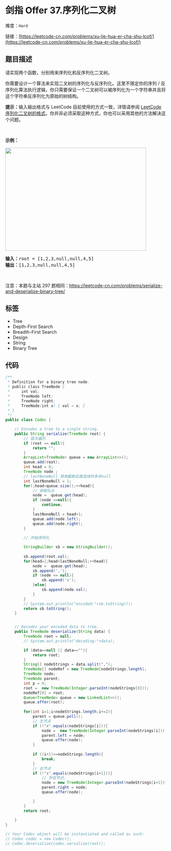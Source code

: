 # 剑指 Offer 37.序列化二叉树

难度：`Hard`

 链接：[https://leetcode-cn.com/problems/xu-lie-hua-er-cha-shu-lcof/](https://leetcode-cn.com/problems/xu-lie-hua-er-cha-shu-lcof/)

## 题目描述

<p>请实现两个函数，分别用来序列化和反序列化二叉树。</p>

<p>你需要设计一个算法来实现二叉树的序列化与反序列化。这里不限定你的序列 / 反序列化算法执行逻辑，你只需要保证一个二叉树可以被序列化为一个字符串并且将这个字符串反序列化为原始的树结构。</p>

<p><strong>提示：</strong>输入输出格式与 LeetCode 目前使用的方式一致，详情请参阅&nbsp;<a href="https://support.leetcode-cn.com/hc/kb/article/1194353/">LeetCode 序列化二叉树的格式</a>。你并非必须采取这种方式，你也可以采用其他的方法解决这个问题。</p>

<p>&nbsp;</p>

<p><strong>示例：</strong></p>
<img alt="" src="https://assets.leetcode.com/uploads/2020/09/15/serdeser.jpg" style="width: 442px; height: 324px;" />
<pre>
<strong>输入：</strong>root = [1,2,3,null,null,4,5]
<strong>输出：</strong>[1,2,3,null,null,4,5]
</pre>

<p>&nbsp;</p>

<p>注意：本题与主站 297 题相同：<a href="https://leetcode-cn.com/problems/serialize-and-deserialize-binary-tree/">https://leetcode-cn.com/problems/serialize-and-deserialize-binary-tree/</a></p>

## 标签

 - Tree 
 - Depth-First Search 
 - Breadth-First Search 
 - Design 
 - String 
 - Binary Tree 

## 代码

```java
/**
 * Definition for a binary tree node.
 * public class TreeNode {
 *     int val;
 *     TreeNode left;
 *     TreeNode right;
 *     TreeNode(int x) { val = x; }
 * }
 */
public class Codec {

    // Encodes a tree to a single string.
    public String serialize(TreeNode root) {
        // 层次遍历
        if (root == null){
            return "";
        }
        ArrayList<TreeNode> queue = new ArrayList<>();
        queue.add(root);
        int head = 0;
        TreeNode node ;
        // lastNoneNull 用来截断后面连续的多余null
        int lastNoneNull = 1;
        for(;head<queue.size();++head){
            // 获取队头
            node =  queue.get(head);
            if (node ==null){
                continue;
            }
            lastNoneNull = head+1;
            queue.add(node.left);
            queue.add(node.right);
        }
        
        // 开始序列化

        StringBuilder sb = new StringBuilder();
        
        sb.append(root.val);
        for(head=1;head<lastNoneNull;++head){
            node =  queue.get(head);
            sb.append(',');
            if (node == null){
                sb.append('x');
            }else{            
                sb.append(node.val);
            }
        }
        // System.out.println("encoded:"+sb.toString());
        return sb.toString();
    }


    // Decodes your encoded data to tree.
    public TreeNode deserialize(String data) {
        TreeNode root = null;
        // System.out.println("decoding:"+data);

        if (data==null || data==""){
            return root;
        }
        String[] nodeStrings = data.split(",");
        TreeNode[] nodeRef = new TreeNode[nodeStrings.length];
        TreeNode node;
        TreeNode parent;
        int p = 0;
        root =  new TreeNode(Integer.parseInt(nodeStrings[0]));
        nodeRef[0] = root;
        Queue<TreeNode> queue = new LinkedList<>();
        queue.offer(root);
    
        for(int i=1;i<nodeStrings.length;i+=2){
            parent = queue.poll();
            // 左节点
            if (!"x".equals(nodeStrings[i])){
                node =  new TreeNode(Integer.parseInt(nodeStrings[i]));
                parent.left = node;
                queue.offer(node);
            }
            
            if ((i+1)>=nodeStrings.length){
                break;
            }
            // 右节点
            if (!"x".equals(nodeStrings[i+1])){
                // 存在节点，
                node = new TreeNode(Integer.parseInt(nodeStrings[i+1]));
                parent.right = node;
                queue.offer(node);

            }
        }
        return root;
        
    }
}

// Your Codec object will be instantiated and called as such:
// Codec codec = new Codec();
// codec.deserialize(codec.serialize(root));
```